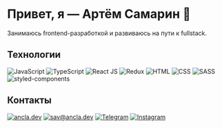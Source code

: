 # Привет, я — Артём Самарин 👋

Занимаюсь frontend-разработкой и развиваюсь на пути к fullstack.

## Технологии 

![JavaScript](https://img.shields.io/badge/-JavaScript-090909?style=for-the-badge&logo=JavaScript)
![TypeScript](https://img.shields.io/badge/-TypeScript-090909?style=for-the-badge&logo=TypeScript)
![React JS](https://img.shields.io/badge/-ReactJs-090909?style=for-the-badge&logo=React)
![Redux](https://img.shields.io/badge/-Redux-090909?style=for-the-badge&logo=Redux)
![HTML](https://img.shields.io/badge/-HTML-090909?style=for-the-badge&logo=html5)
![CSS](https://img.shields.io/badge/-CSS-090909?style=for-the-badge&logo=css3)
![SASS](https://img.shields.io/badge/-SASS-090909?style=for-the-badge&logo=sass)
![styled-components](https://img.shields.io/badge/-styled_components-090909?style=for-the-badge&logo=styled-components)

## Контакты
[![ancla.dev](https://img.shields.io/website?down_color=090909&style=for-the-badge&up_color=090909&up_message=ancla.dev&url=https%3A%2F%2Fancla.dev)](https://ancla.dev/)
[![sav@ancla.dev](https://img.shields.io/website?down_color=090909&label=email&style=for-the-badge&up_color=090909&up_message=sav%40ancla.dev&url=https%3A%2F%2Fancla.dev)](mailto:sav@ancla.dev)
[![Telegram](https://img.shields.io/badge/-telegram-090909?style=for-the-badge&logo=telegram)](https://t.me/anclaev)
[![Instagram](https://img.shields.io/badge/-instagram-090909?style=for-the-badge&logo=instagram)](https://www.instagram.com/anclaev)
